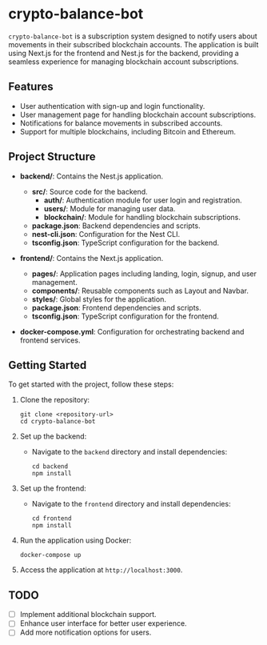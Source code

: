 # crypto-balance-bot

`crypto-balance-bot` is a subscription system designed to notify users about movements in their subscribed blockchain accounts. The application is built using Next.js for the frontend and Nest.js for the backend, providing a seamless experience for managing blockchain account subscriptions.

## Features

- User authentication with sign-up and login functionality.
- User management page for handling blockchain account subscriptions.
- Notifications for balance movements in subscribed accounts.
- Support for multiple blockchains, including Bitcoin and Ethereum.

## Project Structure

- **backend/**: Contains the Nest.js application.
  - **src/**: Source code for the backend.
    - **auth/**: Authentication module for user login and registration.
    - **users/**: Module for managing user data.
    - **blockchain/**: Module for handling blockchain subscriptions.
  - **package.json**: Backend dependencies and scripts.
  - **nest-cli.json**: Configuration for the Nest CLI.
  - **tsconfig.json**: TypeScript configuration for the backend.

- **frontend/**: Contains the Next.js application.
  - **pages/**: Application pages including landing, login, signup, and user management.
  - **components/**: Reusable components such as Layout and Navbar.
  - **styles/**: Global styles for the application.
  - **package.json**: Frontend dependencies and scripts.
  - **tsconfig.json**: TypeScript configuration for the frontend.

- **docker-compose.yml**: Configuration for orchestrating backend and frontend services.

## Getting Started

To get started with the project, follow these steps:

1. Clone the repository:
   ```
   git clone <repository-url>
   cd crypto-balance-bot
   ```

2. Set up the backend:
   - Navigate to the `backend` directory and install dependencies:
     ```
     cd backend
     npm install
     ```

3. Set up the frontend:
   - Navigate to the `frontend` directory and install dependencies:
     ```
     cd frontend
     npm install
     ```

4. Run the application using Docker:
   ```
   docker-compose up
   ```

5. Access the application at `http://localhost:3000`.

## TODO

- [ ] Implement additional blockchain support.
- [ ] Enhance user interface for better user experience.
- [ ] Add more notification options for users.